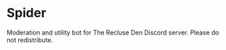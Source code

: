 # Spider
Moderation and utility bot for The Recluse Den Discord server.
Please do not redistribute.
